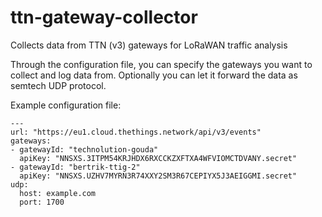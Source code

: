 # ttn-gateway-collector
Collects data from TTN (v3) gateways for LoRaWAN traffic analysis

Through the configuration file, you can specify the gateways you want to collect and log data from.
Optionally you can let it forward the data as semtech UDP protocol.

Example configuration file:
~~~~
---
url: "https://eu1.cloud.thethings.network/api/v3/events"
gateways:
- gatewayId: "technolution-gouda"
  apiKey: "NNSXS.3ITPM54KRJHDX6RXCCKZXFTXA4WFVIOMCTDVANY.secret"
- gatewayId: "bertrik-ttig-2"
  apiKey: "NNSXS.UZHV7MYRN3R74XXY2SM3R67CEPIYX5J3AEIGGMI.secret"
udp:
  host: example.com
  port: 1700
~~~~


